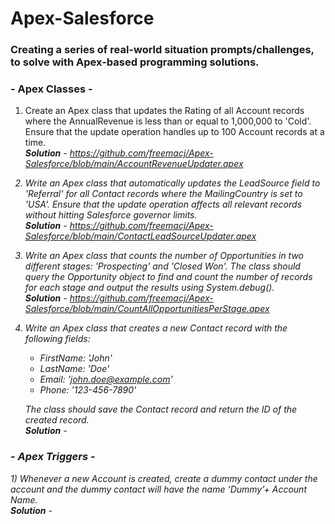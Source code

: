 # Apex-Salesforce
<h3>Creating a series of real-world situation prompts/challenges, to solve with Apex-based programming solutions.</h3>

<h3> - Apex Classes - </h3>

1) Create an Apex class that updates the Rating of all Account records where the AnnualRevenue is less than or equal to 1,000,000 to 'Cold'. Ensure that the update operation handles up to 100 Account records at a time.
    <br><Strong><em>Solution<em></Strong> - https://github.com/freemacj/Apex-Salesforce/blob/main/AccountRevenueUpdater.apex


2) Write an Apex class that automatically updates the LeadSource field to 'Referral' for all Contact records where the MailingCountry is set to 'USA'. Ensure that the update operation affects all relevant records without hitting Salesforce governor limits.
    <br><Strong><em>Solution<em></Strong> - https://github.com/freemacj/Apex-Salesforce/blob/main/ContactLeadSourceUpdater.apex


3) Write an Apex class that counts the number of Opportunities in two different stages: 'Prospecting' and 'Closed Won'. The class should query the Opportunity object to find and count the number of records for each stage and output the results using System.debug().
    <br><Strong><em>Solution<em></Strong> - https://github.com/freemacj/Apex-Salesforce/blob/main/CountAllOpportunitiesPerStage.apex


4) Write an Apex class that creates a new Contact record with the following fields:

    - FirstName: 'John'
    - LastName: 'Doe'
    - Email: 'john.doe@example.com'
    - Phone: '123-456-7890'

    The class should save the Contact record and return the ID of the created record.
    <br><Strong><em>Solution<em></Strong> -

<h3> - Apex Triggers - </h3>
1) Whenever a new Account is created, create a dummy contact under the account and the dummy contact will have the name ‘Dummy’+ Account Name.
    <br><Strong><em>Solution<em></Strong> -
